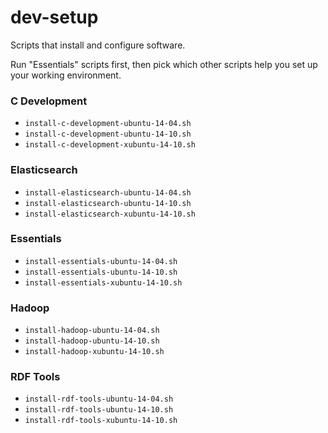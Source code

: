dev-setup
=========

Scripts that install and configure software.

Run "Essentials" scripts first, then pick which other scripts help you set up your working environment.

### C Development

*  `install-c-development-ubuntu-14-04.sh`
*  `install-c-development-ubuntu-14-10.sh`
*  `install-c-development-xubuntu-14-10.sh`

### Elasticsearch

*  `install-elasticsearch-ubuntu-14-04.sh`
*  `install-elasticsearch-ubuntu-14-10.sh`
*  `install-elasticsearch-xubuntu-14-10.sh`

### Essentials

*  `install-essentials-ubuntu-14-04.sh`
*  `install-essentials-ubuntu-14-10.sh`
*  `install-essentials-xubuntu-14-10.sh`

### Hadoop

*  `install-hadoop-ubuntu-14-04.sh`
*  `install-hadoop-ubuntu-14-10.sh`
*  `install-hadoop-xubuntu-14-10.sh`

### RDF Tools

*  `install-rdf-tools-ubuntu-14-04.sh`
*  `install-rdf-tools-ubuntu-14-10.sh`
*  `install-rdf-tools-xubuntu-14-10.sh`

